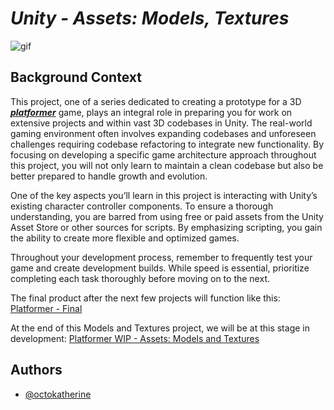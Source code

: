 # ***Unity - Assets: Models, Textures***
![gif](https://s3.eu-west-3.amazonaws.com/hbtn.intranet.project.files/holbertonschool-cs-unity/435/0.gif)

## Background Context
This project, one of a series dedicated to creating a prototype for a 3D ***[platformer](https://en.wikipedia.org/wiki/Platformer)*** game, plays an integral role in preparing you for work on extensive projects and within vast 3D codebases in Unity. The real-world gaming environment often involves expanding codebases and unforeseen challenges requiring codebase refactoring to integrate new functionality. By focusing on developing a specific game architecture approach throughout this project, you will not only learn to maintain a clean codebase but also be better prepared to handle growth and evolution.

One of the key aspects you’ll learn in this project is interacting with Unity’s existing character controller components. To ensure a thorough understanding, you are barred from using free or paid assets from the Unity Asset Store or other sources for scripts. By emphasizing scripting, you gain the ability to create more flexible and optimized games.

Throughout your development process, remember to frequently test your game and create development builds. While speed is essential, prioritize completing each task thoroughly before moving on to the next.

The final product after the next few projects will function like this: [Platformer - Final](https://hs-hq.github.io/AR-VR/0x08-unity-audio/)

At the end of this Models and Textures project, we will be at this stage in development: [Platformer WIP - Assets: Models and Textures](https://hs-hq.github.io/AR-VR/0x05-unity_assets_models_textures/)
## Authors

- [@octokatherine](https://www.github.com/octokatherine)

